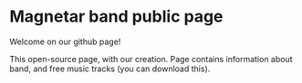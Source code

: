 # Magnetar band public page
Welcome on our github page!

This open-source page, with our creation. Page contains information about band, and free music tracks (you can download this).
